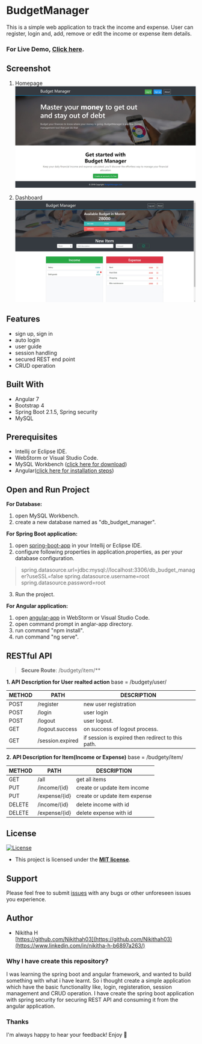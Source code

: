 ﻿
# BudgetManager

This is a simple web application to track the income and expense. User can register, login and, add, remove or edit the income or expense item details.

### For Live Demo, [Click here](https://ravi879.github.io/BudgetManager-Angular-Spring-Boot/homepage).


## Screenshot

1. Homepage
![Screenshot 1](https://github.com/Ravi879/BudgetManager-Angular-Spring-Boot/blob/master/screenshot/homepage.jpg "")

2. Dashboard
![Screenshot 2](https://github.com/Ravi879/BudgetManager-Angular-Spring-Boot/blob/master/screenshot/dashboard.jpg "")


## Features
- sign up, sign in
- auto login
- user guide
- session handling
- secured REST end point
- CRUD operation


## Built With

- Angular 7
- Bootstrap 4
- Spring Boot 2.1.5, Spring security
- MySQL

## Prerequisites

* Intellij or Eclipse IDE.
* WebStorm or Visual Studio Code.
* MySQL Workbench ([click here for download](https://dev.mysql.com/downloads/workbench/))
* Angular([click here for installation steps](https://www.javatpoint.com/angular-7-installation))


## Open and Run Project

**For Database:**
1. open MySQL Workbench.
2. create a new database named as "db_budget_manager".

**For Spring Boot application:**
1. open [spring-boot-app](https://github.com/Ravi879/BudgetManager-Angular-Spring-Boot/tree/master/spring-boot-app) in your Intellij or Eclipse IDE.
2. configure following properties in application.properties, as per your database configuration.

> spring.datasource.url=jdbc:mysql://localhost:3306/db_budget_manager?useSSL=false
> spring.datasource.username=root
> spring.datasource.password=root

3. Run the project.

**For Angular application:**
1. open [angular-app](https://github.com/Ravi879/BudgetManager-Angular-Spring-Boot/tree/master/angular-app) in WebStorm or Visual Studio Code.
2. open command prompt in anglar-app directory.
3. run command "npm install".
4. run command "ng serve".

## RESTful API ##

> **Secure Route**: /budgety/item/**

**1. API Description for User realted action**
base = /budgety/user/

METHOD | PATH | DESCRIPTION
------------|-----|------------
POST | /register | new user registration
POST | /login | user login
POST | /logout | user logout.
GET | /logout.success | on success of logout process.
GET | /session.expired | if session is expired then redirect to this path.

**2. API Description for Item(Income or Expense)**
base = /budgety/item/

METHOD | PATH | DESCRIPTION
------------|-----|------------
GET | /all | get all items
PUT | /income/{id} | create or update item income
PUT | /expense/{id} | create or update item expense
DELETE | /income/{id} | delete income with id
DELETE | /expense/{id} | delete expense with id



## License

[![License](http://img.shields.io/:license-mit-blue.svg?style=flat-square)](http://badges.mit-license.org)

- This project is licensed under the **[MIT license](http://opensource.org/licenses/mit-license.php)**.

## Support

Please feel free to submit [issues](https://github.com/Ravi879/BudgetManager-Angular-Spring-Boot/issues) with any bugs or other unforeseen issues you experience.


## Author

- Nikitha H  
[https://github.com/Nikithah03](https://github.com/Nikithah03)  
[(https://www.linkedin.com/in/nikitha-h-b6897a263/)]((https://www.linkedin.com/in/nikitha-h-b6897a263/))  


### Why I have create this repository?

I was learning the spring boot and angular framework, and wanted to build something with what i have learnt. So i thought create a simple application which have the basic functionality like, login, registeration, session management and CRUD operation. I have create the spring boot application with spring security for securing REST API and consuming it from the angular application.


### Thanks

I'm always happy to hear your feedback!
Enjoy 🤘

